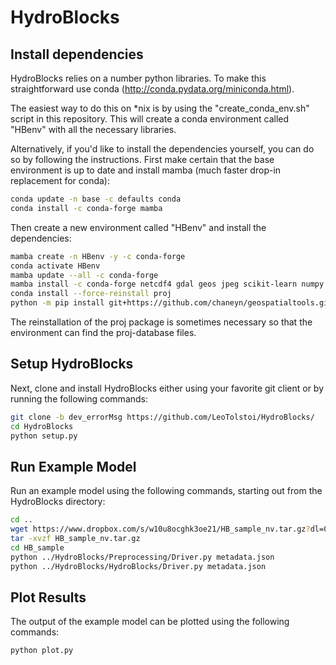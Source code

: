 # HydroBlocks

## Install dependencies

HydroBlocks relies on a number python libraries. To make this straightforward use conda (http://conda.pydata.org/miniconda.html).

The easiest way to do this on *nix is by using the "create_conda_env.sh" script in this repository. 
This will create a conda environment called "HBenv" with all the necessary libraries.

Alternatively, if you'd like to install the dependencies yourself, you can do so by following the instructions.
First make certain that the base environment is up to date and install mamba (much faster drop-in replacement for conda):

```bash
conda update -n base -c defaults conda
conda install -c conda-forge mamba
```

Then create a new environment called "HBenv" and install the dependencies:

```bash
mamba create -n HBenv -y -c conda-forge
conda activate HBenv
mamba update --all -c conda-forge
mamba install -c conda-forge netcdf4 gdal geos jpeg scikit-learn numpy scipy h5py matplotlib cartopy mpi4py zarr opencv gfortran pandas numba
conda install --force-reinstall proj
python -m pip install git+https://github.com/chaneyn/geospatialtools.git
```

The reinstallation of the proj package is sometimes necessary so that the environment can find the proj-database files.


## Setup HydroBlocks

Next, clone and install HydroBlocks either using your favorite git client or by running the following commands:

```bash
git clone -b dev_errorMsg https://github.com/LeoTolstoi/HydroBlocks/
cd HydroBlocks
python setup.py
```

## Run Example Model

Run an example model using the following commands, starting out from the HydroBlocks directory:

```bash
cd ..
wget https://www.dropbox.com/s/w10u8ocghk3oe21/HB_sample_nv.tar.gz?dl=0
tar -xvzf HB_sample_nv.tar.gz
cd HB_sample
python ../HydroBlocks/Preprocessing/Driver.py metadata.json
python ../HydroBlocks/HydroBlocks/Driver.py metadata.json 
```

## Plot Results 

The output of the example model can be plotted using the following commands:

```bash
python plot.py
```

